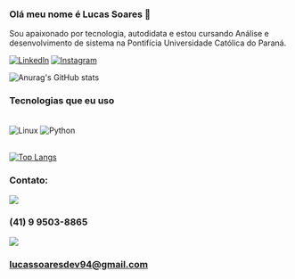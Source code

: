 ### Olá meu nome é Lucas Soares 👋

Sou apaixonado por tecnologia, autodidata e estou cursando Análise e desenvolvimento de sistema na Pontifícia Universidade Católica do Paraná.

[![Linkedln](https://img.shields.io/badge/LinkedIn-0077B5?style=for-the-badge&logo=linkedin&logoColor=white
)](https://www.linkedin.com/in/lucas-soares-521871205/)
[![Instagram](https://img.shields.io/badge/Instagram-E4405F?style=for-the-badge&logo=instagram&logoColor=white
)](https://www.instagram.com/lucas_so94/)



![Anurag's GitHub stats](https://github-readme-stats.vercel.app/api?username=LucasSoares2810&show_icons=true&theme=radical)


### Tecnologias que eu uso

 <div style="display: inline_block"><br/>
    <img align="center" alt="Linux" src="https://img.shields.io/badge/Linux-FCC624?style=for-the-badge&logo=linux&logoColor=black">
    <img align="center" alt="Python" src="https://img.shields.io/badge/Python-14354C?style=for-the-badge&logo=python&logoColor=white">              
</div><br/>

[![Top Langs](https://github-readme-stats.vercel.app/api/top-langs/?username=LucasSoares2810)](https://github.com/anuraghazra/github-readme-stats)



### Contato:
[![](https://img.shields.io/badge/WhatsApp-25D366?style=for-the-badge&logo=whatsapp&logoColor=white
)](https://web.whatsapp.com/)<h3>(41) 9 9503-8865 <br/>

[![](https://img.shields.io/badge/Gmail-D14836?style=for-the-badge&logo=gmail&logoColor=white
)](https://web.whatsapp.com/) <h3> lucassoaresdev94@gmail.com
